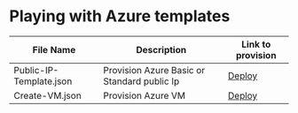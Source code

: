 # Playing with Azure templates 

File Name | Description | Link to provision
--------- | ----------- | -----------------
Public-IP-Template.json | Provision Azure Basic or Standard public Ip | <a href="https://portal.azure.com/#create/Microsoft.Template/uri/https%3A%2F%2Fraw.githubusercontent.com%2Fjozef-hasaralejko%2Fazure%2Fmaster%2FPublic-IP-Template.json">Deploy</a>
Create-VM.json | Provision Azure VM | <a href="https://portal.azure.com/#create/Microsoft.Template/uri/https%3A%2F%2Fraw.githubusercontent.com%2Fjozef-hasaralejko%2Fazure%2Fmaster%2FCreate-VM.json">Deploy</a>
